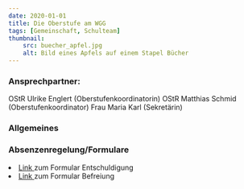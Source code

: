 ```yaml
---
date: 2020-01-01
title: Die Oberstufe am WGG
tags: [Gemeinschaft, Schulteam]
thumbnail: 
    src: buecher_apfel.jpg
    alt: Bild eines Apfels auf einem Stapel Bücher
---
```

<h3>
    Ansprechpartner:
</h3>

<p>
    OStR Ulrike Englert (Oberstufenkoordinatorin)
OStR Matthias Schmid (Oberstufenkoordinator)
Frau Maria Karl (Sekretärin)
</p>

<h3>
    Allgemeines
</h3>

<h3>
    Absenzenregelung/Formulare
</h3>


<li>
    <a href="/documents/oberstufe_entschuldigung.pdf" target="_blank">Link </a>  zum Formular Entschuldigung
</li>
<li>
        <a href="/documents/oberstufe_befreiung.pdf" target = "_blank"  >Link </a> zum Formular Befreiung
</li>
   

